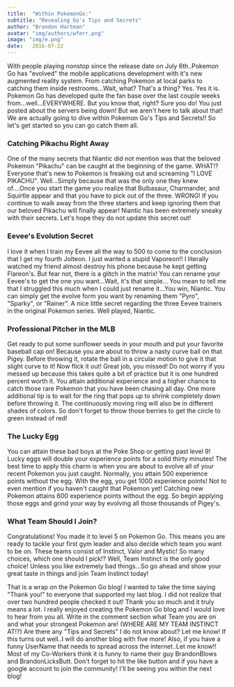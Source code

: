 ```yaml
---
title:  "Within PokemonGo:"
subtitle: "Revealing Go's Tips and Secrets"
author: "Brandon Hartman"
avatar: "img/authors/wferr.png"
image: "img/e.png"
date:   2016-07-22 
---
```


With people playing nonstop since the release date on July 6th..Pokemon Go has "evolved" the mobile applications development with it's new augmented reality system. From catching Pokemon at local parks to catching them inside restrooms...Wait, what? That's a thing? Yes. Yes it is. Pokemon Go has developed quite the fan base over the last couple weeks from...well...EVERYWHERE. But you know that, right? Sure you do! You just posted about the servers being down! But we aren't here to talk about that! We are actually going to dive within Pokemon Go's Tips and Secrets!! So let's get started so you can go catch them all.

### Catching Pikachu Right Away

One of the many secrets that Niantic did not mention was that the beloved Pokemon "Pikachu" can be caught at the beginning of the game. WHAT!? Everyone that's new to Pokemon is freaking out and screaming "I LOVE PIKACHU". Well...Simply because that was the only one they knew of....Once you start the game you realize that Bulbasaur, Charmander, and Squirtle appear and that you have to pick out of the three. WRONG! If you continue to walk away from the three starters and keep ignoring them that our beloved Pikachu will finally appear! Niantic has been extremely sneaky with their secrets. Let's hope they do not update this secret out!

### Eevee's Evolution Secret

I love it when I train my Eevee all the way to 500 to come to the conclusion that I get my fourth Jolteon. I just wanted a stupid Vaporeon!! I literally watched my friend almost destroy his phone because he kept getting Flareon's. But fear not, there is a glitch in the matrix! You can rename your Eevee's to get the one you want...Wait, it's that simple... You mean to tell me that I struggled this much when I could just rename it...You win, Niantic. You can simply get the evolve form you want by renaming them "Pyro", "Sparky", or "Rainer". A nice little secret regarding the three Eevee trainers in the original Pokemon series. Well played, Niantic.

### Professional Pitcher in the MLB

Get ready to put some sunflower seeds in your mouth and put your favorite baseball cap on! Because you are about to throw a nasty curve ball on that Pigey. Before throwing it, rotate the ball in a circular motion to give it that slight curve to it! Now flick it out! Great job, you missed! Do not worry if you messed up because this takes quite a bit of practice but it is one hundred percent worth it. You attain additional experience and a higher chance to catch those rare Pokemon that you have been chasing all day. One more additional tip is to wait for the ring that pops up to shrink completely down before throwing it. The continuously moving ring will also be in different shades of colors. So don't forget to throw those berries to get the circle to green instead of red! 

### The Lucky Egg

You can attain these bad boys at the Poke Shop or getting past level 9! Lucky eggs will double your experience points for a solid thirty minutes! The best time to apply this charm is when you are about to evolve all of your recent Pokemon you just caught. Normally, you attain 500 experience points without the egg. With the egg, you get 1000 experience points! Not to even mention if you haven't caught that Pokemon yet! Catching new Pokemon attains 600 experience points without the egg. So begin applying those eggs and grind your way by evolving all those thousands of Pigey's.

### What Team Should I Join?

Congratulations! You made it to level 5 on Pokemon Go. This means you are ready to tackle your first gym leader and also decide which team you want to be on. These teams consist of Instinct, Valor and Mystic! So many choices, which one should I pick!? Well, Team Instinct is the only good choice! Unless you like extremely bad things...So go ahead and show your great taste in things and join Team Instinct today!

That is a wrap on the Pokemon Go blog! I wanted to take the time saying "Thank you!" to everyone that supported my last blog. I did not realize that over two hundred people checked it out! Thank you so much and it truly means a lot.  I really enjoyed creating the Pokemon Go blog and I would love to hear from you all. Write in the comment section what Team you are on and what your strongest Pokemon are! (WHERE ARE MY TEAM INSTINCT AT!?) Are there any "Tips and Secrets" I do not know about? Let me know! If this turns out well..I will do another blog with five more!  Also, if you have a funny UserName that needs to spread across the internet..Let me know!! Most of my Co-Workers think it is funny to name their guy BrandonBlows and BrandonLicksButt. Don't forget to hit the like button and if you have a google account to join the community! I'll be seeing you within the next blog!
